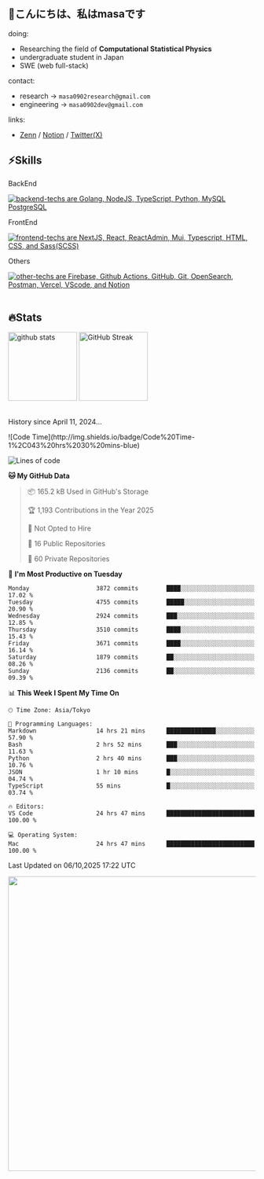 <h2>👋こんにちは、私はmasaです</h2>

<section>
  <section>
    <div>doing: 
    <ul>
      <li>Researching the field of <b>Computational Statistical Physics</b></li>
      <li>undergraduate student in Japan</li>
      <li>SWE (web full-stack)</li>
    </ul>
    </div>
    <div>contact: 
      <ul>
        <li>research → <code>masa0902research@gmail.com</code></li>
        <li>engineering → <code>masa0902dev@gmail.com</code></li>
      </ul>
    </div>
  </section>
  <div>links:
    <ul>
      <li><a href="https://zenn.dev/masa0902dev">
  Zenn</a> / <a href="https://masa0902dev.notion.site/Tech-Blog-MASA-0f225d11627944d692699daf0686cd9e">Notion</a> / <a href="https://x.com/masa0902dev">Twitter(X)</a>
      </li>
    </ul>
  </div>
</section>


<section>
  <h1>⚡️Skills</h1>

  <div>
    <p>BackEnd</p>
    <a href="https://skillicons.dev">
      <img alt="backend-techs are Golang, NodeJS, TypeScript, Python, MySQL PostgreSQL" src="https://skillicons.dev/icons?theme=light&perline=9&i=go,nodejs,ts,py,mysql,postgresql">
    </a>  
    <p>FrontEnd</p>
    <a href="https://skillicons.dev">
      <img alt="frontend-techs are NextJS, React, ReactAdmin, Mui, Typescript, HTML, CSS, and Sass(SCSS)" src="https://skillicons.dev/icons?theme=light&perline=9&i=next,react,mui,ts,html,css,sass">
    </a>
    <p>Others</p>
    <a href="https://skillicons.dev">
      <img alt="other-techs are Firebase, Github Actions, GitHub, Git, OpenSearch, Postman, Vercel, VScode, and Notion" src="https://skillicons.dev/icons?theme=light&perline=9&i=firebase,githubactions,github,git,elasticsearch,postman,vercel,vscode,notion">
    </a>
  </div>
  <br>
</section>




<section>
  <h1>🔥Stats</h1>
  
  <div align="left"> 
<!--     <img
      alt="Top Langs"
      height="170px"
      src="https://github-readme-stats-ten-lilac-82.vercel.app/api/top-langs/?username=masa0902dev&layout=compact&show_icons=true&theme=ayu-mirage&count_private=true&size_weight=0.6&count_weight=0.4&title_color=FFD100&text_color=73D0FF&border_radius=6&exclude_repo=ec-costco-resale,a-team-dev,ulucus,laravel-vercel-mysql-test&hide=blade,php,css,html"
    /> -->
    <img
      alt="github stats"
      height="140px"
      src="https://github-readme-stats-ten-lilac-82.vercel.app/api?username=masa0902dev&theme=ayu-mirage&show_icons=true&count_private=true&title_color=FFD100&text_color=73D0FF&text_bold=true&icon_color=FFD100&border_radius=6&hide=contribs"
    />
    <a href="https://git.io/streak-stats">
      <img
        alt="GitHub Streak"
        height="140px"
        src="https://github-readme-streak-stats-rouge-one.vercel.app?user=masa0902dev&theme=ayu-mirage&date_format=n%2Fj%5B%2FY%5D&card_height=170&text_bold=true"
      />
    </a>
    <!-- size_weight:byte count, count_weight:レポジトリが持つ割合 -->
    <!-- 除外→css:scssある, blade:phpある -->
    <!-- exclude_repo:特定のレポジトリを排除 -->
    <!-- DSAs -->
<!--     <img width='330' alt="Project Euler profile" src="https://projecteuler.net/profile/masa0902dev.png" />
    <div>
      <img height='384' alt="Leetcode profile" src="https://leetcard.jacoblin.cool/masa0902dev?theme=unicorn&font=NTR&ext=activity" />
      <img height='384' alt="Atcoder profile" src="https://atcoder-readme-stats.vercel.app/stats/masa0902dev?show_history=4" />
    </div> -->
  </div>
  <div>
    <br>
    <p>History since April 11, 2024...</p>
<!--START_SECTION:waka-->
![Code Time](http://img.shields.io/badge/Code%20Time-1%2C043%20hrs%2030%20mins-blue)

![Lines of code](https://img.shields.io/badge/From%20Hello%20World%20I%27ve%20Written-79.3%20million%20lines%20of%20code-blue)

**🐱 My GitHub Data** 

> 📦 165.2 kB Used in GitHub's Storage 
 > 
> 🏆 1,193 Contributions in the Year 2025
 > 
> 🚫 Not Opted to Hire
 > 
> 📜 16 Public Repositories 
 > 
> 🔑 60 Private Repositories 
 > 
📅 **I'm Most Productive on Tuesday** 

```text
Monday                   3872 commits        ████░░░░░░░░░░░░░░░░░░░░░   17.02 % 
Tuesday                  4755 commits        █████░░░░░░░░░░░░░░░░░░░░   20.90 % 
Wednesday                2924 commits        ███░░░░░░░░░░░░░░░░░░░░░░   12.85 % 
Thursday                 3510 commits        ████░░░░░░░░░░░░░░░░░░░░░   15.43 % 
Friday                   3671 commits        ████░░░░░░░░░░░░░░░░░░░░░   16.14 % 
Saturday                 1879 commits        ██░░░░░░░░░░░░░░░░░░░░░░░   08.26 % 
Sunday                   2136 commits        ██░░░░░░░░░░░░░░░░░░░░░░░   09.39 % 
```


📊 **This Week I Spent My Time On** 

```text
🕑︎ Time Zone: Asia/Tokyo

💬 Programming Languages: 
Markdown                 14 hrs 21 mins      ██████████████░░░░░░░░░░░   57.90 % 
Bash                     2 hrs 52 mins       ███░░░░░░░░░░░░░░░░░░░░░░   11.63 % 
Python                   2 hrs 40 mins       ███░░░░░░░░░░░░░░░░░░░░░░   10.76 % 
JSON                     1 hr 10 mins        █░░░░░░░░░░░░░░░░░░░░░░░░   04.74 % 
TypeScript               55 mins             █░░░░░░░░░░░░░░░░░░░░░░░░   03.74 % 

🔥 Editors: 
VS Code                  24 hrs 47 mins      █████████████████████████   100.00 % 

💻 Operating System: 
Mac                      24 hrs 47 mins      █████████████████████████   100.00 % 
```


 Last Updated on 06/10,2025 17:22 UTC
<!--END_SECTION:waka-->
  </div>
  <div>
    <a href="https://wakatime.com/@masa0902dev">
      <img align="center" width="600" src="https://github-readme-stats.vercel.app/api/wakatime?username=@masa0902dev&layout=compact&langs_count=16&custom_title=WakaTime%20Stats%20(Top%2016%20Langs)" />
<!--       %20はURLにおいて半角スペースを表す -->
    </a>
  </div>
</section>

